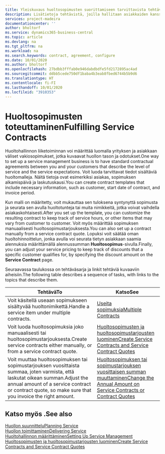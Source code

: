 ```yaml
---
title: Yleiskuvaus huoltosopimusten suorittamiseen tarvittavista tehtävistä | Microsoft Docs
description: Lisätietoja tehtävistä, joilla hallitaan asiakkaiden kanssa tehtyjä huoltosopimuksia.
services: project-madeira
documentationcenter: ''
author: bholtorf
ms.service: dynamics365-business-central
ms.topic: article
ms.devlang: na
ms.tgt_pltfrm: na
ms.workload: na
ms.search.keywords: contract, agreement, configure
ms.date: 10/01/2020
ms.author: bholtorf
ms.openlocfilehash: 27bdbb3fffab0e946dabdbdfe5fd2172895ac4ad
ms.sourcegitcommit: ddbb5cede750df1baba4b3eab8fbed6744b5b9d6
ms.translationtype: HT
ms.contentlocale: fi-FI
ms.lasthandoff: 10/01/2020
ms.locfileid: "3910353"
---
```

# <a name="fulfilling-service-contracts"></a><span data-ttu-id="7095b-103">Huoltosopimusten toteuttaminen</span><span class="sxs-lookup"><span data-stu-id="7095b-103">Fulfilling Service Contracts</span></span> 
<span data-ttu-id="7095b-104">Huoltohallinnon liiketoiminnan voi määrittää luomalla yrityksen ja asiakkaan väliset vakiosopimukset, jotka kuvaavat huollon tason ja odotukset.</span><span class="sxs-lookup"><span data-stu-id="7095b-104">One way to set up a service management business is to have standard contractual agreements between you and your customers that describe the level of service and the service expectations.</span></span> <span data-ttu-id="7095b-105">Voit luoda tarvittavat tiedot sisältäviä huoltomalleja. Näitä tietoja ovat esimerkiksi asiakas, sopimuksen alkamispäivä ja laskutuskausi.</span><span class="sxs-lookup"><span data-stu-id="7095b-105">You can create contract templates that include necessary information, such as customer, start date of contract, and invoice period.</span></span>  
  
<span data-ttu-id="7095b-106">Kun malli on määritetty, voit mukauttaa sen tuloksena syntynyttä sopimusta ja seurata sen avulla huoltotunteja tai muita nimikkeitä, jotka voivat vaihdella asiakaskohtaisesti.</span><span class="sxs-lookup"><span data-stu-id="7095b-106">After you set up the template, you can customize the resulting contract to keep track of service hours, or other items that may vary from customer to customer.</span></span> <span data-ttu-id="7095b-107">Voit myös määrittää sopimuksen manuaalisesti huoltosopimustarjouksesta.</span><span class="sxs-lookup"><span data-stu-id="7095b-107">You can also set up a contract manually from a service contract quote.</span></span> <span data-ttu-id="7095b-108">Lopuksi voit säätää oman huoltohinnoittelun, jonka avulla voi seurata tietyn asiakkaan saamia alennuksia määrittämällä alennussumman **Huoltosopimus**-sivulla.</span><span class="sxs-lookup"><span data-stu-id="7095b-108">Finally, you can adjust your service pricing to keep track of discounts that a specific customer qualifies for, by specifying the discount amount on the **Service Contract** page.</span></span>  

<span data-ttu-id="7095b-109">Seuraavassa taulukossa on tehtäväsarja ja linkit tehtäviä kuvaaviin aiheisiin.</span><span class="sxs-lookup"><span data-stu-id="7095b-109">The following table describes a sequence of tasks, with links to the topics that describe them.</span></span>   
  
|<span data-ttu-id="7095b-110">**Tehtävä**</span><span class="sxs-lookup"><span data-stu-id="7095b-110">**To**</span></span>|<span data-ttu-id="7095b-111">**Katso**</span><span class="sxs-lookup"><span data-stu-id="7095b-111">**See**</span></span>|  
|------------|-------------|  
|<span data-ttu-id="7095b-112">Voit käsitellä useaan sopimukseen sisältyvää huoltonimikettä.</span><span class="sxs-lookup"><span data-stu-id="7095b-112">Handle a service item under multiple contracts.</span></span> | [<span data-ttu-id="7095b-113">Useita sopimuksia</span><span class="sxs-lookup"><span data-stu-id="7095b-113">Multiple Contracts</span></span>](service-multiple-contracts.md)|  
|<span data-ttu-id="7095b-114">Voit luoda huoltosopimuksia joko manuaalisesti tai huoltosopimustarjouksesta.</span><span class="sxs-lookup"><span data-stu-id="7095b-114">Create service contracts either manually, or from a service contract quote.</span></span>| [<span data-ttu-id="7095b-115">Huoltosopimusten ja huoltosopimustarjousten luominen</span><span class="sxs-lookup"><span data-stu-id="7095b-115">Create Service Contracts and Service Contract Quotes</span></span>](service-how-to-create-service-contracts-and-service-contract-quotes.md)|
|<span data-ttu-id="7095b-116">Voit muuttaa huoltosopimuksen tai sopimustarjouksen vuosittaista summaa, joten varmista, että laskutat oikean summan.</span><span class="sxs-lookup"><span data-stu-id="7095b-116">Adjust the annual amount of a service contract or contract quote, so make sure that you invoice the right amount.</span></span>|[<span data-ttu-id="7095b-117">Huoltosopimuksen tai sopimustarjouksen vuosittaisen summan muuttaminen</span><span class="sxs-lookup"><span data-stu-id="7095b-117">Change the Annual Amount on Service Contracts or Contract Quotes</span></span>](service-how-to-change-the-annual-amount-on-service-contracts-or-contract-quotes.md)|

## <a name="see-also"></a><span data-ttu-id="7095b-118">Katso myös .</span><span class="sxs-lookup"><span data-stu-id="7095b-118">See also</span></span>
[<span data-ttu-id="7095b-119">Huollon suunnittelu</span><span class="sxs-lookup"><span data-stu-id="7095b-119">Planning Service</span></span>](service-plan-service.md)  
[<span data-ttu-id="7095b-120">Huollon toimittaminen</span><span class="sxs-lookup"><span data-stu-id="7095b-120">Delivering Service</span></span>](service-deliver-service.md)  
[<span data-ttu-id="7095b-121">Huoltohallinnon määrittäminen</span><span class="sxs-lookup"><span data-stu-id="7095b-121">Setting Up Service Management</span></span>](service-setup-service.md)  
[<span data-ttu-id="7095b-122">Huoltosopimusten ja huoltosopimustarjousten luominen</span><span class="sxs-lookup"><span data-stu-id="7095b-122">Create Service Contracts and Service Contract Quotes</span></span>](service-how-to-create-service-contracts-and-service-contract-quotes.md)  
